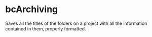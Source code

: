 # bcArchiving
Saves all the titles of the folders on a project with all the information contained in them, properly formatted.
